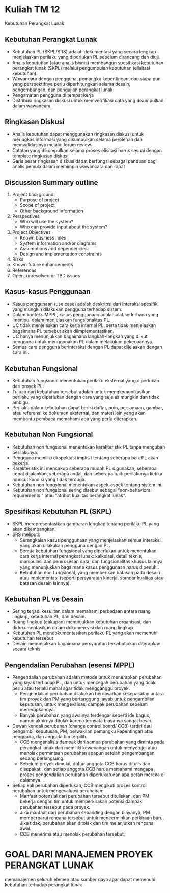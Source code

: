 # Kuliah TM 12

Kebutuhan Perangkat Lunak

## Kebutuhan Perangkat Lunak

- Kebutuhan PL (SKPL/SRS) adalah dokumentasi yang secara
  lengkap menjelaskan perilaku yang diperlukan PL sebelum
  dirancang dan diuji.
- Analis kebutuhan (atau analis bisnis) membangun spesifikasi
  kebutuhan perangkat lunak (SKPL) melalui pengumpulan kebutuhan
  (elisitasi kebutuhan).
- Wawancara dengan pengguna, pemangku kepentingan, dan siapa pun
  yang perspektifnya perlu diperhitungkan selama desain, pengembangan,
  dan pengujian perangkat lunak
- Pengamatan pengguna di tempat kerja
- Distribusi ringkasan diskusi untuk memverifikasi data yang dikumpulkan
  dalam wawancara

## Ringkasan Diskusi

- Analis kebutuhan dapat menggunakan
  ringkasan diskusi untuk meringkas
  informasi yang dikumpulkan selama
  perolehan dan memvalidasinya
  melalui forum review.
- Catatan yang dikumpulkan selama
  proses elisitasi harus sesuai dengan
  template ringkasan diskusi
- Garis besar ringkasan diskusi dapat
  berfungsi sebagai panduan bagi analis
  pemula dalam memimpin wawancara
  dan rapat

## Discussion Summary outline

1. Project background
   - Purpose of project
   - Scope of project
   - Other background information
2. Perspectives
   - Who will use the system?
   - Who can provide input about the system?
3. Project Objectives
   - Known business rules
   - System information and/or diagrams
   - Assumptions and dependencies
   - Design and implementation constraints
4. Risks
5. Known future enhancements
6. References
7. Open, unresolved or TBD issues

## Kasus-kasus Penggunaan

- Kasus penggunaan (use case) adalah deskripsi dari interaksi
  spesifik yang mungkin dilakukan pengguna terhadap sistem.
- Dalam konteks MPPL, kasus penggunaan adalah alat sederhana
  yang ‘menipu’ dalam menjelaskan fungsionalitas PL.
- UC tidak menjelaskan cara kerja internal PL, serta tidak menjelaskan
  bagaimana PL tersebut akan diimplementasikan.
- UC hanya menunjukkan bagaimana langkah-langkah yang diikuti
  pengguna untuk menggunakan PL dalam melakukan pekerjaannya.
- Semua cara pengguna berinteraksi dengan PL dapat dijelaskan dengan
  cara ini.

## Kebutuhan Fungsional

- Kebutuhan fungsional menentukan perilaku eksternal
  yang diperlukan dari proyek PL.
- Tujuan dari kebutuhan tersebut adalah untuk mengkomunikasikan perilaku yang
  diperlukan dengan cara yang sejelas mungkin dan tidak ambigu.
- Perilaku dalam kebutuhan dapat berisi daftar, poin, persamaan, gambar, atau
  referensi ke dokumen eksternal, dan materi lain yang akan membantu pembaca
  memahami apa yang perlu diterapkan.

## Kebutuhan Non Fungsional

- Kebutuhan non fungsional menentukan karakteristik PL tanpa
  mengubah perilakunya.
- Pengguna memiliki ekspektasi implisit tentang seberapa baik PL akan
  bekerja.
- Karakteristik ini mencakup seberapa mudah PL digunakan, seberapa
  cepat dijalankan, seberapa andal, dan seberapa baik perilakunya ketika
  muncul kondisi yang tidak terduga.
- Kebutuhan non fungsional menentukan aspek-aspek tentang sistem ini.
- Kebutuhan non fungsional sering disebut sebagai “non-behavioral
  requirements " atau "atribut kualitas perangkat lunak“.

## Spesifikasi Kebutuhan PL (SKPL)

- SKPL merepresentasikan gambaran lengkap tentang perilaku
  PL yang akan dikembangkan.
- SRS meliputi:
  - Serangkaian kasus penggunaan yang menjelaskan semua interaksi
    yang akan dilakukan pengguna dengan PL.
  - Semua kebutuhan fungsional yang diperlukan untuk menentukan
    cara kerja internal perangkat lunak: kalkulasi, detail teknis,
    manipulasi dan pemrosesan data, dan fungsionalitas khusus lainnya
    yang menunjukkan bagaimana kasus penggunaan harus dipenuhi.
  - Kebutuhan non fungsional, yang memberikan batasan pada desain
    atau implementasi (seperti persyaratan kinerja, standar kualitas atau
    batasan desain lainnya).

## Kebutuhan PL vs Desain

- Sering terjadi kesulitan dalam memahami perbedaan
  antara ruang lingkup, kebutuhan PL, dan desain.
- Ruang lingkup (cakupan) menunjukkan kebutuhan organisasi, dan
  didokumentasikan dalam dokumen visi dan ruang lingkup
- Kebutuhan PL mendokumentasikan perilaku PL yang akan memenuhi kebutuhan
  tersebut
- Desain menunjukkan bagaimana persyaratan tersebut akan diterapkan secara
  teknis

## Pengendalian Perubahan (esensi MPPL)

- Pengendalian perubahan adalah metode untuk menerapkan
  perubahan yang layak terhadap PL, dan untuk mencegah
  perubahan yang tidak perlu atau terlalu mahal agar tidak
  mengganggu proyek.
  - Pengendalian perubahan dilakukan berdasarkan kesepakatan antara
    tim proyek dan PM yang bertanggung jawab untuk pengambilan
    keputusan, untuk mengevaluasi dampak perubahan sebelum
    menerapkannya.
  - Banyak perubahan yang awalnya terdengar seperti ide bagus, namun
    akhirnya ditolak karena ternyata biayanya sangat besar.
- Dewan kendali perubahan (change control board/ CCB)
  terdiri dari pengambil keputusan, PM, perwakilan pemangku
  kepentingan atau pengguna, dan anggota tim terpilih.
  - CCB menganalisis dampak dari semua perubahan yang diminta pada
    perangkat lunak dan memiliki kewenangan untuk menyetujui atau
    menolak permintaan perubahan apapun setelah pengembangan
    sedang berlangsung.
  - Sebelum proyek dimulai, daftar anggota CCB harus ditulis dan
    disepakati, dan setiap anggota CCB harus memahami mengapa
    proses pengendalian perubahan diperlukan dan apa peran mereka di
    dalamnya.
- Setiap kali perubahan diperlukan, CCB mengikuti proses
  kontrol perubahan untuk mengevaluasi perubahan:
  - Manfaat potensial dari perubahan tersebut dituliskan, dan PM
    bekerja dengan tim untuk memperkirakan potensi dampak
    perubahan tersebut pada proyek.
  - Jika manfaat dari perubahan sebanding dengan biayanya, PM
    memperbarui rencana tersebut untuk mencerminkan perkiraan baru.
    Jika tidak, perubahan akan ditolak dan tim melanjutkan rencana
    awal.
  - CCB menerima atau menolak perubahan tersebut.

# GOAL DARI MANAJEMEN PROYEK PERANGKAT LUNAK

memanajemen seluruh elemen atau sumber daya agar dapat memenuhi kebutuhan terhadap perangkat lunak
